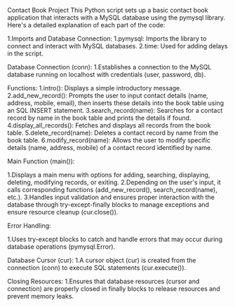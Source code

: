 Contact Book Project
This Python script sets up a basic contact book application that interacts with a MySQL database using the pymysql library. Here's a detailed explanation of each part of the code:

1.Imports and Database Connection:
1.pymysql: Imports the library to connect and interact with MySQL databases.
2.time: Used for adding delays in the script.

Database Connection (conn):
1.Establishes a connection to the MySQL database running on localhost with credentials (user, password, db).

Functions:
1.intro(): Displays a simple introductory message.
2.add_new_record(): Prompts the user to input contact details (name, address, mobile, email), then inserts these details into the book table using an SQL INSERT statement.
3.search_record(name): Searches for a contact record by name in the book table and prints the details if found.
4.display_all_records(): Fetches and displays all records from the book table.
5.delete_record(name): Deletes a contact record by name from the book table.
6.modify_record(name): Allows the user to modify specific details (name, address, mobile) of a contact record identified by name.

Main Function (main()):

1.Displays a main menu with options for adding, searching, displaying, deleting, modifying records, or exiting.
2.Depending on the user's input, it calls corresponding functions (add_new_record(), search_record(name), etc.).
3.Handles input validation and ensures proper interaction with the database through try-except-finally blocks to manage exceptions and ensure resource cleanup (cur.close()).

Error Handling:

1.Uses try-except blocks to catch and handle errors that may occur during database operations (pymysql.Error).

Database Cursor (cur):
1.A cursor object (cur) is created from the connection (conn) to execute SQL statements (cur.execute()).

Closing Resources:
1.Ensures that database resources (cursor and connection) are properly closed in finally blocks to release resources and prevent memory leaks.
